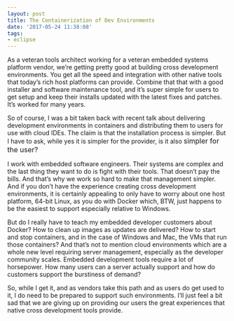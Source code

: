 ```yaml
---
layout: post
title: The Containerization of Dev Environments
date: '2017-05-24 11:38:08'
tags:
- eclipse
---
```



As a veteran tools architect working for a veteran embedded systems platform vendor, we’re getting pretty good at building cross development environments. You get all the speed and integration with other native tools that today’s rich host platforms can provide. Combine that that with a good installer and software maintenance tool, and it’s super simple for users to get setup and keep their installs updated with the latest fixes and patches. It’s worked for many years.

So of course, I was a bit taken back with recent talk about delivering development environments in containers and distributing them to users for use with cloud IDEs. The claim is that the installation process is simpler. But I have to ask, while yes it is simpler for the provider, is it also <span style="font-size: 1rem;">simpler for the user?</span>

I work with embedded software engineers. Their systems are complex and the last thing they want to do is fight with their tools. That doesn’t pay the bills. And that’s why we work so hard to make that management simpler. And if you don’t have the experience creating cross development environments, it is certainly appealing to only have to worry about one host platform, 64-bit Linux, as you do with Docker which, BTW, just happens to be the easiest to support especially relative to Windows.

But do I really have to teach my embedded developer customers about Docker? How to clean up images as updates are delivered? How to start and stop containers, and in the case of Windows and Mac, the VMs that run those containers? And that’s not to mention cloud environments which are a whole new level requiring server management, especially as the developer community scales. Embedded development tools require a lot of horsepower. How many users can a server actually support and how do customers support the burstiness of demand?

So, while I get it, and as vendors take this path and as users do get used to it, I do need to be prepared to support such environments. I’ll just feel a bit sad that we are giving up on providing our users the great experiences that native cross development tools provide.


